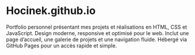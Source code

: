 # Hocinek.github.io
Portfolio personnel présentant mes projets et réalisations en HTML, CSS et JavaScript. Design moderne, responsive et optimisé pour le web. Inclut une page d’accueil, une galerie de projets et une navigation fluide. Hébergé via GitHub Pages pour un accès rapide et simple.
